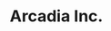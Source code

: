 ---
layout: projectPageNew
title: 'Arcadia Inc.'
year: 2021
medium: digital simulation
paragraphs:
 - text: |
    Arcadia Inc. is a work of speculative fiction which investigates the commodification of nature through computer-generated landscape photography. In observing context erasure as the main mechanism behind re-programming images with new meanings, the work proposes a new model for obtaining the type of nature imagery meant for brand-based visual communication: a group of virtual beings which photograph scenic beauty in a real-time simulation, organized as a fictional company which produces stock images of natural environments. In an era when visual culture is created increasingly through technological automation, the work raises important questions about the future of image making.<br/><br/>

 - text: |
    You can visit the fictional company's website at <a href="https://arcadia.photography" target="_blank">arcadia.photography</a>, or view an ambient slideshow of the most recent photographs on <a href="https://now.arcadia.photography" target="_blank">Arcadia 𝓝𝓸𝔀</a>.<br/><br/>

#  - text: |
#     Arcadia Inc. was part of <a href="https://www.springbreakartshow.com/" target="_blank">SPRING/BREAK Art Show</a> in New York, as a <a href="https://springbreakartfair.com/collections/lizzy-chiappini-2021" target="_blank">solo show</a> curated by <a href="https://www.lizzy-chiappini.com/" target="_blank">Lizzy Chiappini</a>. For the duration of SPRING/BREAK, all photographs taken by virtual beings within the simulation were uploaded to <a href="https://soft-power.online" target="_blank">https://soft-power.online.</a> You can read the curatorial statement <a href="/assets/images/arcadiainc/softpower.pdf" target="_blank">here. </a><br/><br/>
#  - text: |
#     A previous framing of the project involved a fictional company which claims to offer "context-free landscape photography for the 21st century user". You can learn more about Arcadia Inc. as a company by visiting <a href="http://arcadia-inc.org" target="_blank">http://arcadia-inc.org</a>, or by listening to my <a href="https://vimeo.com/549761951" target="_blank">NYU ITP thesis presentation</a>.<br/><br/>
 - text: |
    <p class="small-paragraph">
    <b>Exhibitions</b><br/>
    2024 &#8212; <a href="https://www.panke.gallery/event/arcadia-inc"> Arcadia Inc. (solo)</a>, at Panke Gallery /rosa, part of <a href="https://vorspiel.berlin/events/arcadia-inc-by-cezar-mocan" target="_blank">Vorspiel Berlin</a>, curated by Robert Sakrowski, Berlin <br/>
    2023 &#8212; <a href="https://www.plexusprojects.org/gui-gooey"> GUI / GOOEY, Plexus Projects</a>, curated by Laura Splan online <br/>
    2022 &#8212; <a href="https://infiniteobjects.com/products/mocan-arcadiainc"> Lumen Prize x Infinite Objects collection </a> <br/>
    2022 &#8212; <a href="https://currentsnewmedia.org/artist/cezar-mocan/" target="_blank">Currents New Media</a>, Santa Fe<br/>
    2022 &#8212; Kampüste Dijital Sanat, Istanbul<br/>
    2022 &#8212; <a href="https://interaccess.org/exhibition/sculpted-our-image-forged-our-minds">Sculpted in Our Image, Forged in Our Minds</a> curated by Tristan Sauer in collaboration with Inter/Access Toronto, online<br/>
    2021 &#8212; SPRING/BREAK Art Show, New York, curated by Lizzy Chiappini<br/>
    2021 &#8212; <a href="https://www.lumenprize.com/2021-student-prize-shortlist/arcadia-inc" target="_blank">Lumen Prize Student Award</a><br/><br/>
    </p>
 - text: |
    <p class="small-paragraph">
    <b>Production Credits</b><br/>
    Emma Brown, sound design <br/>
    Hannah Campbell, voice acting <br/>
    Lizzy Chiappini, curation <br/>
    <br/>
    </p>
 - text: |
    <p class="small-paragraph">
    <b>Related Work</b> <br/>
    <a href="/whatdoesthedesktopwant">What Does the Desktop Want?</a>, a talk I gave at the 2021 Computer Mouse Conference<br/>
    <a href="/hig-metaphor">Human Interface Guidelines (Metaphor)</a>, a two-channel video<br/>
    <a href="/24hrslandscape">24 Hours Relaxing Landscape for Stress Relief</a>, a three channel video
    </p>

images:
 - url: https://player.vimeo.com/video/634060678
   vimeo: true
   description: Ansel A.I., a virtual being working for Arcadia Inc., introduces the project.

 - url: https://player.vimeo.com/video/627567700
   vimeo: true
   description: Un-edited screen recording of the <i>softpower.exe</i> real-time simulation (video + sound). Time was sped up in this instance of running the simulation – one full day cycle happens in 1 hour.

 - url: /assets/images/arcadiainc/soft-power-still.png
   description: Still from the <i>softpower.exe</i> real-time simulation.

 - url: /assets/images/arcadiainc/simulation-stills.png
   description: Stills from the <i>softpower.exe</i> real-time simulation.
 - url: /assets/images/arcadiainc/rosa-1-fix.jpg
   description: Exhibition view at Panke Gallery /rosa, January 2024.
 - url: /assets/images/arcadiainc/rosa-2-fix2.jpg
   description: Exhibition view at Panke Gallery /rosa, January 2024.   

 - url: /assets/images/arcadiainc/spring-break-1.jpg
   description: SPRING/BREAK 2021 installation view; the show curator, Lizzy Chiappini, selected seven photographs taken by the virtual beings to print at high resolution on aluminum dibond, in conjunction with displaying the real-time simulation as a single-channel video of infinite duration. <small>(image by Lizzy Chiappini)</small>

 - url: /assets/images/arcadiainc/spring-break-2.png
   description: 32W,560S, UV Print on Aluminum Dibond, 20” x 15” (50.8 x 38.1cm)

 - url: /assets/images/arcadiainc/spring-break-3.png
   description: 1967W,9N, UV Print on Aluminum Dibond, 20” x 15” (50.8 x 38.1cm)

 - url: /assets/images/arcadiainc/soft-power-online-1.png
   description: Photograph taken by a virtual being, displayed on the soft-power.online website with metadata revealing environmental conditions within the simulation.

 - url: /assets/images/arcadiainc/soft-power-online-2.png
   description: Photograph taken by a virtual being, displayed on the soft-power.online website with metadata revealing environmental conditions within the simulation.
---